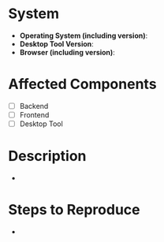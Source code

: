 # System

<!-- Please fill out the following information about your computer as appropriate. -->

- **Operating System (including version)**:
- **Desktop Tool Version**:
- **Browser (including version)**:

# Affected Components

<!-- Check the boxes for each component of the project this issue affects. -->

- [ ] Backend
- [ ] Frontend
- [ ] Desktop Tool

# Description

<!-- Please describe the issue in as much detail as possible. Screenshots can help a lot here! -->
<!-- Also please include a description of what the expected behaviour is. -->

-

# Steps to Reproduce

<!-- Let us know how we can reproduce this problem. -->
<!-- Consider whether the problem can be reproduced reliably or if it seems random. -->
<!-- If this is an issue with the Desktop Tool, please post your project's XML file. -->
<!-- If this is an issue with the frontend, please post the server URL and your input data (e.g. decklist). -->

-
